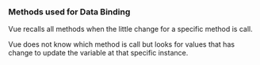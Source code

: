 ### Methods used for Data Binding

Vue recalls all methods when the little change for a specific method is call.

Vue does not know which method is call but looks for values that has change to update the variable at that specific instance.
